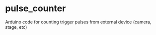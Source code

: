 # pulse_counter
 Arduino code for counting trigger pulses from external device (camera, stage, etc)
